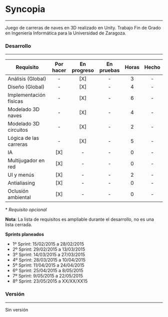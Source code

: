 # Syncopia
---
Juego de carreras de naves en 3D realizado en Unity. Trabajo Fin de Grado en Ingeniería Informática para la Universidad de Zaragoza.

### Desarrollo
---
| Requisito | Por hacer | En progreso | En pruebas | Horas | Hecho |
| --- | :---: | :---: | :---: | :---: | :---: |
| Análisis (Global) | - | [X] | - | 3 | - |
| Diseño (Global) | - | [X] | - | 4 | - |
| Implementación físicas | - | [X] | - | 6 | - |
| Modelado 3D naves | - | [X] | - | 4 | - |
| Modelado 3D circuitos | - | [X] | - | 2 | - |
| Lógica de las carreras | - | [X] | - | 5 | - |
| IA | [X] | - | - | 0 | - |
| Multijugador en red | [X] | - | - | 0 | - |
| UI y menús | [X] | - | - | 2 | - |
| Antialiasing | [X] | - | - | 0 | - |
| Oclusión ambiental | [X] | - | - | 0 | - |
\* *Requisito opcional*

**Nota**: La lista de requisitos es ampliable durante el desarrollo, no es una lista cerrada.

**Sprints planeados**
* 1º Sprint: 15/02/2015 a 28/02/2015
* 2º Sprint: 29/02/2015 a 13/03/2015
* 3º Sprint: 14/03/2015 a 27/03/2015
* 4º Sprint: 28/03/2015 a 10/04/2015
* 5º Sprint: 11/04/2015 a 24/04/2015
* 6º Sprint: 25/04/2015 a 8/05/2015
* 7º Sprint: 9/05/2015 a 22/05/2015
* 8º Sprint: 23/05/2015 a XX/XX/XX15

### Versión
---
Sin versión